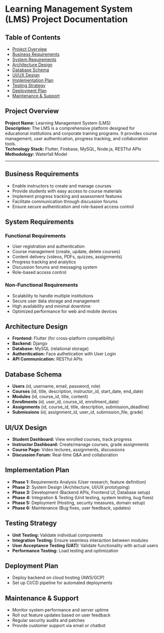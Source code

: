 # Learning Management System (LMS) Project Documentation


## Table of Contents
- [Project Overview](#project-overview)
- [Business Requirements](#business-requirements)
- [System Requirements](#system-requirements)
- [Architecture Design](#architecture-design)
- [Database Schema](#database-schema)
- [UI/UX Design](#uiux-design)
- [Implementation Plan](#implementation-plan)
- [Testing Strategy](#testing-strategy)
- [Deployment Plan](#deployment-plan)
- [Maintenance & Support](#maintenance--support)


## Project Overview
**Project Name:** Learning Management System (LMS)  
**Description:** The LMS is a comprehensive platform designed for educational institutions and corporate training programs. It provides course management, user authentication, progress tracking, and collaboration tools.  
**Technology Stack:** Flutter, Firebase, MySQL, Node.js, RESTful APIs  
**Methodology:** Waterfall Model  

---

## Business Requirements
- Enable instructors to create and manage courses
- Provide students with easy access to course materials
- Implement progress tracking and assessment features
- Facilitate communication through discussion forums
- Ensure secure authentication and role-based access control

## System Requirements
### Functional Requirements
- User registration and authentication
- Course management (create, update, delete courses)
- Content delivery (videos, PDFs, quizzes, assignments)
- Progress tracking and analytics
- Discussion forums and messaging system
- Role-based access control

### Non-Functional Requirements
- Scalability to handle multiple institutions
- Secure user data storage and management
- High availability and minimal downtime
- Optimized performance for web and mobile devices

## Architecture Design
- **Frontend:** Flutter (for cross-platform compatibility)
- **Backend:** Django
- **Database:** MySQL (relational storage)
- **Authentication:** Face authetication with User Login
- **API Communication:** RESTful APIs

## Database Schema
- **Users** (id, username, email, password, role)
- **Courses** (id, title, description, instructor_id, start_date, end_date)
- **Modules** (id, course_id, title, content)
- **Enrollments** (id, user_id, course_id, enrollment_date)
- **Assignments** (id, course_id, title, description, submission_deadline)
- **Submissions** (id, assignment_id, user_id, submission_file, grade)

## UI/UX Design
- **Student Dashboard:** View enrolled courses, track progress
- **Instructor Dashboard:** Create/manage courses, grade assignments
- **Course Page:** Video lectures, assignments, discussions
- **Discussion Forum:** Real-time Q&A and collaboration

## Implementation Plan
- **Phase 1:** Requirements Analysis (User research, feature definition)
- **Phase 2:** System Design (Architecture, UI/UX prototyping)
- **Phase 3:** Development (Backend APIs, Frontend UI, Database setup)
- **Phase 4:** Integration & Testing (Unit testing, system testing, bug fixes)
- **Phase 5:** Deployment (Hosting, security measures, domain setup)
- **Phase 6:** Maintenance (Bug fixes, user feedback, updates)

## Testing Strategy
- **Unit Testing:** Validate individual components
- **Integration Testing:** Ensure seamless interaction between modules
- **User Acceptance Testing (UAT):** Validate functionality with actual users
- **Performance Testing:** Load testing and optimization

## Deployment Plan
- Deploy backend on cloud hosting (AWS/GCP)
- Set up CI/CD pipeline for automated deployments

## Maintenance & Support
- Monitor system performance and server uptime
- Roll out feature updates based on user feedback
- Regular security audits and patches
- Provide customer support via email or chatbot
